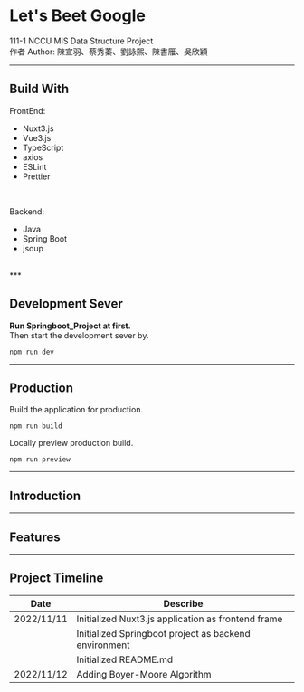 # **Let's Beet Google** #
111-1 NCCU MIS Data Structure Project<br>
作者 Author: 陳宣羽、蔡秀蓁、劉詠熙、陳書雁、吳欣穎
***

## **Build With** ##
FrontEnd:
* Nuxt3.js
* Vue3.js
* TypeScript
* axios
* ESLint
* Prettier
<br>

Backend:
* Java
* Spring Boot
* jsoup
<br>
***

## **Development Sever** ##
**Run Springboot_Project at first.**<br>
Then start the development sever by.
```
npm run dev
```
***

## **Production** ##
Build the application for production.
```
npm run build
```
Locally preview production build.
```
npm run preview
```
***

## **Introduction** ##
***

## **Features** ##
***

## **Project Timeline** ##
| Date | Describe |
| --- | --- |
| 2022/11/11 | Initialized Nuxt3.js application as frontend frame |
|            | Initialized Springboot project as backend environment |
|            | Initialized README.md |
| 2022/11/12 | Adding Boyer-Moore Algorithm |